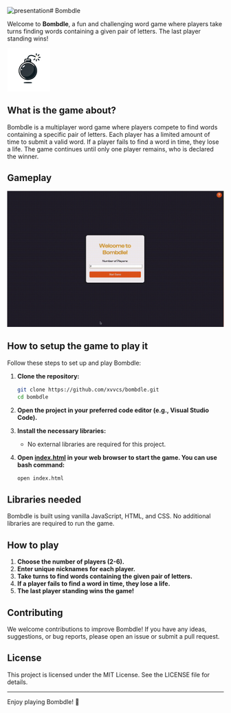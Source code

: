 ![presentation](https://github.com/user-attachments/assets/d11f59f2-53ca-4dd3-8a87-92b2cfb975bb)# Bombdle

Welcome to **Bombdle**, a fun and challenging word game where players take turns finding words containing a given pair of letters. The last player standing wins!

![Bombdle Logo](img/logo.png)

## What is the game about?

Bombdle is a multiplayer word game where players compete to find words containing a specific pair of letters. Each player has a limited amount of time to submit a valid word. If a player fails to find a word in time, they lose a life. The game continues until only one player remains, who is declared the winner.

## Gameplay

![Gameplay GIF](img/presentation.gif)

## How to setup the game to play it

Follow these steps to set up and play Bombdle:

1. **Clone the repository:**
    ```bash
    git clone https://github.com/xvvcs/bombdle.git
    cd bombdle
    ```

2. **Open the project in your preferred code editor (e.g., Visual Studio Code).**

3. **Install the necessary libraries:**
    - No external libraries are required for this project.

4. **Open [index.html](http://_vscodecontentref_/0) in your web browser to start the game.
   You can use bash command:**
   ```bash
   open index.html
   ```

## Libraries needed

Bombdle is built using vanilla JavaScript, HTML, and CSS. No additional libraries are required to run the game.

## How to play

1. **Choose the number of players (2-6).**
2. **Enter unique nicknames for each player.**
3. **Take turns to find words containing the given pair of letters.**
4. **If a player fails to find a word in time, they lose a life.**
5. **The last player standing wins the game!**

## Contributing

We welcome contributions to improve Bombdle! If you have any ideas, suggestions, or bug reports, please open an issue or submit a pull request.

## License

This project is licensed under the MIT License. See the LICENSE file for details.

---

Enjoy playing Bombdle! 🎉
